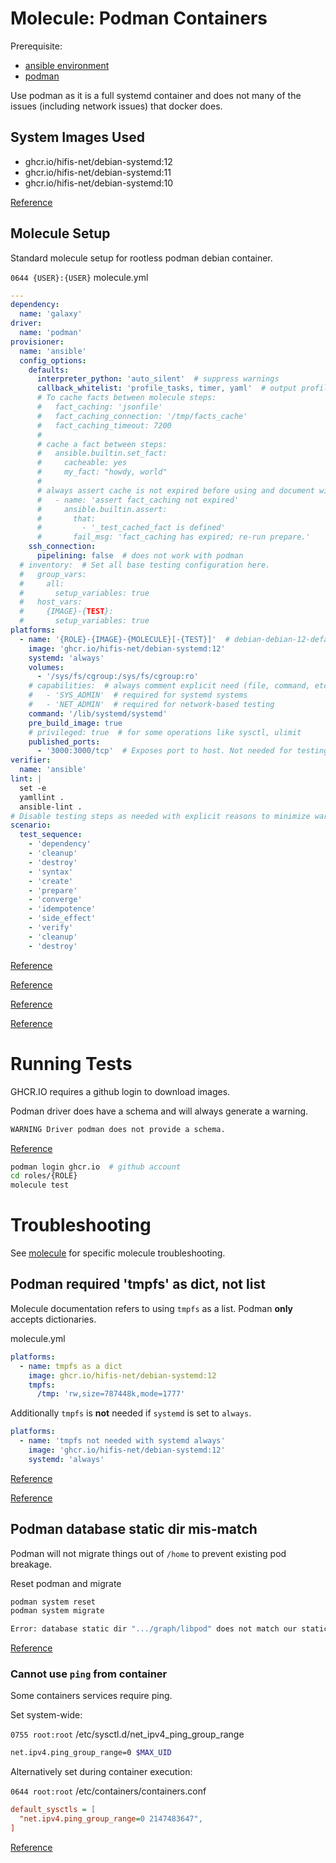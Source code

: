 # Molecule: Podman Containers
Prerequisite:
* [ansible environment](../../environment/ansible.md)
* [podman](../../environment/podman.md)

Use podman as it is a full systemd container and does not many of the issues
(including network issues) that docker does.

## System Images Used

* ghcr.io/hifis-net/debian-systemd:12
* ghcr.io/hifis-net/debian-systemd:11
* ghcr.io/hifis-net/debian-systemd:10

[Reference](https://github.com/hifis-net/debian-systemd)

## Molecule Setup
Standard molecule setup for rootless podman debian container.

`0644 {USER}:{USER}` molecule.yml
``` yaml
---
dependency:
  name: 'galaxy'
driver:
  name: 'podman'
provisioner:
  name: 'ansible'
  config_options:
    defaults:
      interpreter_python: 'auto_silent'  # suppress warnings
      callback_whitelist: 'profile_tasks, timer, yaml'  # output profiling info
      # To cache facts between molecule steps:
      #   fact_caching: 'jsonfile'
      #   fact_caching_connection: '/tmp/facts_cache'
      #   fact_caching_timeout: 7200
      #
      # cache a fact between steps:
      #   ansible.builtin.set_fact:
      #     cacheable: yes
      #     my_fact: "howdy, world"
      #
      # always assert cache is not expired before using and document with args:
      #   - name: 'assert fact_caching not expired'
      #     ansible.builtin.assert:
      #       that:
      #         - '_test_cached_fact is defined'
      #       fail_msg: 'fact_caching has expired; re-run prepare.'
    ssh_connection:
      pipelining: false  # does not work with podman
  # inventory:  # Set all base testing configuration here.
  #   group_vars:
  #     all:
  #       setup_variables: true
  #   host_vars:
  #     {IMAGE}-{TEST}:
  #       setup_variables: true
platforms:
  - name: '{ROLE}-{IMAGE}-{MOLECULE}[-{TEST}]'  # debian-debian-12-default
    image: 'ghcr.io/hifis-net/debian-systemd:12'
    systemd: 'always'
    volumes:
      - '/sys/fs/cgroup:/sys/fs/cgroup:ro'
    # capabilities:  # always comment explicit need (file, command, etc)
    #   - 'SYS_ADMIN'  # required for systemd systems
    #   - 'NET_ADMIN'  # required for network-based testing
    command: '/lib/systemd/systemd'
    pre_build_image: true
    # privileged: true  # for some operations like sysctl, ulimit
    published_ports:
      - '3000:3000/tcp'  # Exposes port to host. Not needed for testing.
verifier:
  name: 'ansible'
lint: |
  set -e
  yamllint .
  ansible-lint .
# Disable testing steps as needed with explicit reasons to minimize warnings.
scenario:
  test_sequence:
    - 'dependency'
    - 'cleanup'
    - 'destroy'
    - 'syntax'
    - 'create'
    - 'prepare'
    - 'converge'
    - 'idempotence'
    - 'side_effect'
    - 'verify'
    - 'cleanup'
    - 'destroy'
```
[Reference](https://ansible.readthedocs.io/projects/molecule/guides/systemd-container/)

[Reference](https://ansible.readthedocs.io/projects/molecule/examples/podman/)

[Reference](https://ansible.readthedocs.io/projects/molecule/configuration/?h=test_sequence#scenario)

[Reference](https://stackoverflow.com/questions/65350229/how-do-i-share-variables-facts-between-molecule-playbooks)

# Running Tests
GHCR.IO requires a github login to download images.

Podman driver does have a schema and will always generate a warning.
``` bash
WARNING Driver podman does not provide a schema.
```
[Reference](https://github.com/ansible/molecule/discussions/4108)

``` bash
podman login ghcr.io  # github account
cd roles/{ROLE}
molecule test
```

# Troubleshooting
See [molecule](molecule.md) for specific molecule troubleshooting.

## Podman required 'tmpfs' as dict, not list
Molecule documentation refers to using `tmpfs` as a list. Podman **only**
accepts dictionaries.

molecule.yml
``` yaml
platforms:
  - name: tmpfs as a dict
    image: ghcr.io/hifis-net/debian-systemd:12
    tmpfs:
      /tmp: 'rw,size=787448k,mode=1777'
```

Additionally `tmpfs` is **not** needed if `systemd` is set to `always`.
``` yaml
platforms:
  - name: 'tmpfs not needed with systemd always'
    image: 'ghcr.io/hifis-net/debian-systemd:12'
    systemd: 'always'
```

[Reference](https://docs.ansible.com/ansible/latest/collections/containers/podman/podman_container_module.html#parameter-tmpfs)

[Reference](https://github.com/ansible/molecule/issues/4140)

## Podman database static dir mis-match
Podman will not migrate things out of `/home` to prevent existing pod breakage.

Reset podman and migrate
```bash
podman system reset
podman system migrate
```

```bash
Error: database static dir ".../graph/libpod" does not match our static dir ".../graph/libpod": database configuration mismatch
```

[Reference](https://github.com/containers/podman/pull/20874)

### Cannot use `ping` from container
Some containers services require ping.

Set system-wide:

`0755 root:root` /etc/sysctl.d/net_ipv4_ping_group_range
``` bash
net.ipv4.ping_group_range=0 $MAX_UID
```

Alternatively set during container execution:

`0644 root:root` /etc/containers/containers.conf
``` ini
default_sysctls = [
  "net.ipv4.ping_group_range=0 2147483647",
]
```

[Reference](https://github.com/containers/podman/blob/main/troubleshooting.md#5-rootless-containers-cannot-ping-hosts)

